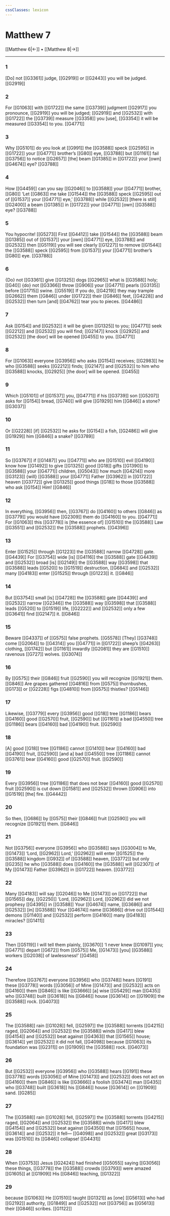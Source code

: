 ```yaml
---
cssClasses: lexicon
---
```


# Matthew 7

[[Matthew 6|←]] • [[Matthew 8|→]]

---

### 1
[Do] not [[G3361]] judge, [[G2919]] or [[G2443]] you will be judged. [[G2919]]

### 2
For [[G1063]] with [[G1722]] the same [[G3739]] judgment [[G2917]] you pronounce, [[G2919]] you will be judged; [[G2919]] and [[G2532]] with [[G1722]] the [[G3739]] measure [[G3358]] you [use], [[G3354]] it will be measured [[G3354]] to you. [[G4771]]

### 3
Why [[G5101]] do you look at [[G991]] the [[G3588]] speck [[G2595]] in [[G1722]] your [[G4771]] brother’s [[G80]] eye, [[G3788]] but [[G1161]] fail [[G3756]] to notice [[G2657]] [the] beam [[G1385]] in [[G1722]] your [own] [[G4674]] eye? [[G3788]]

### 4
How [[G4459]] can you say [[G2046]] to [[G3588]] your [[G4771]] brother, [[G80]] ‘Let [[G863]] me take [[G1544]] the [[G3588]] speck [[G2595]] out of [[G1537]] your [[G4771]] eye,’ [[G3788]] while [[G2532]] [there is still] [[G2400]] a beam [[G1385]] in [[G1722]] your [[G4771]] [own] [[G3588]] eye? [[G3788]]

### 5
You hypocrite! [[G5273]] First [[G4412]] take [[G1544]] the [[G3588]] beam [[G1385]] out of [[G1537]] your [own] [[G4771]] eye, [[G3788]] and [[G2532]] then [[G5119]] you will see clearly [[G1227]] to remove [[G1544]] the [[G3588]] speck [[G2595]] from [[G1537]] your [[G4771]] brother’s [[G80]] eye. [[G3788]]

### 6
{Do} not [[G3361]] give [[G1325]] dogs [[G2965]] what is [[G3588]] holy; [[G40]] {do} not [[G3366]] throw [[G906]] your [[G4771]] pearls [[G3135]] before [[G1715]] swine. [[G5519]] If you do, [[G4219]] they may trample [[G2662]] them [[G846]] under [[G1722]] their [[G846]] feet, [[G4228]] and [[G2532]] then turn [and] [[G4762]] tear you to pieces. [[G4486]]

### 7
Ask [[G154]] and [[G2532]] it will be given [[G1325]] to you; [[G4771]] seek [[G2212]] and [[G2532]] you will find; [[G2147]] knock [[G2925]] and [[G2532]] [the door] will be opened [[G455]] to you. [[G4771]]

### 8
For [[G1063]] everyone [[G3956]] who asks [[G154]] receives; [[G2983]] he who [[G3588]] seeks [[G2212]] finds; [[G2147]] and [[G2532]] to him who [[G3588]] knocks, [[G2925]] [the door] will be opened. [[G455]]

### 9
Which [[G5101]] of [[G1537]] you, [[G4771]] if his [[G3739]] son [[G5207]] asks for [[G154]] bread, [[G740]] will give [[G1929]] him [[G846]] a stone? [[G3037]]

### 10
Or [[G2228]] [if] [[G2532]] he asks for [[G154]] a fish, [[G2486]] will give [[G1929]] him [[G846]] a snake? [[G3789]]

### 11
So [[G3767]] if [[G1487]] you [[G4771]] who are [[G1510]] evil [[G4190]] know how [[G1492]] to give [[G1325]] good [[G18]] gifts [[G1390]] to [[G3588]] your [[G4771]] children, [[G5043]] how much [[G4214]] more [[G3123]] {will} [[G3588]] your [[G4771]] Father [[G3962]] in [[G1722]] heaven [[G3772]] give [[G1325]] good things [[G18]] to those [[G3588]] who ask [[G154]] Him! [[G846]]

### 12
In everything, [[G3956]] then, [[G3767]] do [[G4160]] to others [[G846]] as [[G3779]] you would have [[G2309]] them do [[G4160]] to you. [[G4771]] For [[G1063]] this [[G3778]] is [the essence of] [[G1510]] the [[G3588]] Law [[G3551]] and [[G2532]] the [[G3588]] prophets. [[G4396]]

### 13
Enter [[G1525]] through [[G1223]] the [[G3588]] narrow [[G4728]] gate. [[G4439]] For [[G3754]] wide [is] [[G4116]] the [[G3588]] gate [[G4439]] and [[G2532]] broad [is] [[G2149]] the [[G3588]] way [[G3598]] that [[G3588]] leads [[G520]] to [[G1519]] destruction, [[G684]] and [[G2532]] many [[G4183]] enter [[G1525]] through [[G1223]] it. [[G846]]

### 14
But [[G3754]] small [is] [[G4728]] the [[G3588]] gate [[G4439]] and [[G2532]] narrow [[G2346]] the [[G3588]] way [[G3598]] that [[G3588]] leads [[G520]] to [[G1519]] life, [[G2222]] and [[G2532]] only a few [[G3641]] find [[G2147]] it. [[G846]]

### 15
Beware [[G4337]] of [[G575]] false prophets. [[G5578]] [They] [[G3748]] come [[G2064]] to [[G4314]] you [[G4771]] in [[G1722]] sheep’s [[G4263]] clothing, [[G1742]] but [[G1161]] inwardly [[G2081]] they are [[G1510]] ravenous [[G727]] wolves. [[G3074]]

### 16
By [[G575]] their [[G846]] fruit [[G2590]] you will recognize [[G1921]] them. [[G846]] Are grapes gathered [[G4816]] from [[G575]] thornbushes, [[G173]] or [[G2228]] figs [[G4810]] from [[G575]] thistles? [[G5146]]

### 17
Likewise, [[G3779]] every [[G3956]] good [[G18]] tree [[G1186]] bears [[G4160]] good [[G2570]] fruit, [[G2590]] but [[G1161]] a bad [[G4550]] tree [[G1186]] bears [[G4160]] bad [[G4190]] fruit. [[G2590]]

### 18
[A] good [[G18]] tree [[G1186]] cannot [[G1410]] bear [[G4160]] bad [[G4190]] fruit, [[G2590]] [and a] bad [[G4550]] tree [[G1186]] cannot [[G3761]] bear [[G4160]] good [[G2570]] fruit. [[G2590]]

### 19
Every [[G3956]] tree [[G1186]] that does not bear [[G4160]] good [[G2570]] fruit [[G2590]] is cut down [[G1581]] and [[G2532]] thrown [[G906]] into [[G1519]] [the] fire. [[G4442]]

### 20
So then, [[G686]] by [[G575]] their [[G846]] fruit [[G2590]] you will recognize [[G1921]] them. [[G846]]

### 21
Not [[G3756]] everyone [[G3956]] who [[G3588]] says [[G3004]] to Me, [[G1473]] ‘Lord, [[G2962]] Lord,’ [[G2962]] will enter [[G1525]] the [[G3588]] kingdom [[G932]] of [[G3588]] heaven, [[G3772]] but only [[G235]] he who [[G3588]] does [[G4160]] the [[G3588]] will [[G2307]] of My [[G1473]] Father [[G3962]] in [[G1722]] heaven. [[G3772]]

### 22
Many [[G4183]] will say [[G2046]] to Me [[G1473]] on [[G1722]] that [[G1565]] day, [[G2250]] ‘Lord, [[G2962]] Lord, [[G2962]] did we not prophesy [[G4395]] in [[G3588]] Your [[G4674]] name, [[G3686]] and [[G2532]] [in] [[G3588]] Your [[G4674]] name [[G3686]] drive out [[G1544]] demons [[G1140]] and [[G2532]] perform [[G4160]] many [[G4183]] miracles? [[G1411]]

### 23
Then [[G5119]] I will tell them plainly, [[G3670]] ‘I never knew [[G1097]] you; [[G4771]] depart [[G672]] from [[G575]] Me, [[G1473]] [you] [[G3588]] workers [[G2038]] of lawlessness!’ [[G458]]

### 24
Therefore [[G3767]] everyone [[G3956]] who [[G3748]] hears [[G191]] these [[G3778]] words [[G3056]] of Mine [[G1473]] and [[G2532]] acts on [[G4160]] them [[G846]] is like [[G3666]] [a] wise [[G5429]] man [[G435]] who [[G3748]] built [[G3618]] his [[G846]] house [[G3614]] on [[G1909]] the [[G3588]] rock. [[G4073]]

### 25
The [[G3588]] rain [[G1028]] fell, [[G2597]] the [[G3588]] torrents [[G4215]] raged, [[G2064]] and [[G2532]] the [[G3588]] winds [[G417]] blew [[G4154]] and [[G2532]] beat against [[G4363]] that [[G1565]] house; [[G3614]] yet [[G2532]] it did not fall, [[G4098]] because [[G1063]] its foundation was [[G2311]] on [[G1909]] the [[G3588]] rock. [[G4073]]

### 26
But [[G2532]] everyone [[G3956]] who [[G3588]] hears [[G191]] these [[G3778]] words [[G3056]] of Mine [[G1473]] and [[G2532]] does not act on [[G4160]] them [[G846]] is like [[G3666]] a foolish [[G3474]] man [[G435]] who [[G3748]] built [[G3618]] his [[G846]] house [[G3614]] on [[G1909]] sand. [[G285]]

### 27
The [[G3588]] rain [[G1028]] fell, [[G2597]] the [[G3588]] torrents [[G4215]] raged, [[G2064]] and [[G2532]] the [[G3588]] winds [[G417]] blew [[G4154]] and [[G2532]] beat against [[G4350]] that [[G1565]] house, [[G3614]] and [[G2532]] it fell— [[G4098]] and [[G2532]] great [[G3173]] was [[G1510]] its [[G846]] collapse! [[G4431]]

### 28
When [[G3753]] Jesus [[G2424]] had finished [[G5055]] saying [[G3056]] these things, [[G3778]] the [[G3588]] crowds [[G3793]] were amazed [[G1605]] at [[G1909]] His [[G846]] teaching, [[G1322]]

### 29
because [[G1063]] He [[G1510]] taught [[G1321]] as [one] [[G5613]] who had [[G2192]] authority, [[G1849]] and [[G2532]] not [[G3756]] as [[G5613]] their [[G846]] scribes. [[G1122]]

